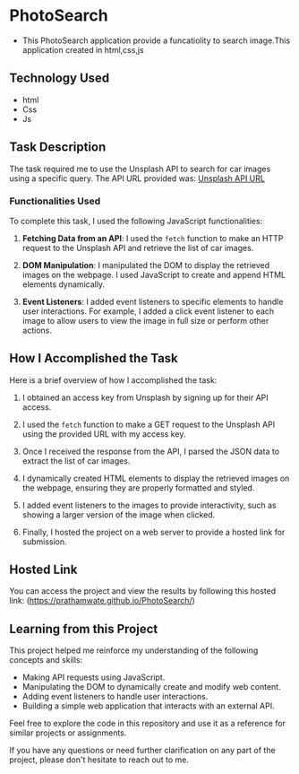 # PhotoSearch
- This PhotoSearch application provide a funcatiolity to search image.This application created in html,css,js

## Technology Used
- html
- Css
- Js

## Task Description

The task required me to use the Unsplash API to search for car images using a specific query. The API URL provided was:
[Unsplash API URL](https://api.unsplash.com/search/photos?page=1&query=car&client_id=Your_Access_Key)

### Functionalities Used

To complete this task, I used the following JavaScript functionalities:

1. **Fetching Data from an API**: I used the `fetch` function to make an HTTP request to the Unsplash API and retrieve the list of car images.

2. **DOM Manipulation**: I manipulated the DOM to display the retrieved images on the webpage. I used JavaScript to create and append HTML elements dynamically.

3. **Event Listeners**: I added event listeners to specific elements to handle user interactions. For example, I added a click event listener to each image to allow users to view the image in full size or perform other actions.

## How I Accomplished the Task

Here is a brief overview of how I accomplished the task:

1. I obtained an access key from Unsplash by signing up for their API access.

2. I used the `fetch` function to make a GET request to the Unsplash API using the provided URL with my access key.

3. Once I received the response from the API, I parsed the JSON data to extract the list of car images.

4. I dynamically created HTML elements to display the retrieved images on the webpage, ensuring they are properly formatted and styled.

5. I added event listeners to the images to provide interactivity, such as showing a larger version of the image when clicked.

6. Finally, I hosted the project on a web server to provide a hosted link for submission.

## Hosted Link

You can access the project and view the results by following this hosted link: (https://prathamwate.github.io/PhotoSearch/)

## Learning from this Project

This project helped me reinforce my understanding of the following concepts and skills:

- Making API requests using JavaScript.
- Manipulating the DOM to dynamically create and modify web content.
- Adding event listeners to handle user interactions.
- Building a simple web application that interacts with an external API.

Feel free to explore the code in this repository and use it as a reference for similar projects or assignments.

If you have any questions or need further clarification on any part of the project, please don't hesitate to reach out to me.

